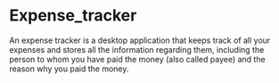 # Expense_tracker
An expense tracker is a desktop application that keeps track of all your expenses and stores all the information regarding them, including the person to whom you have paid the money (also called payee) and the reason why you paid the money.
